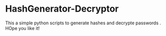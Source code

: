 # HashGenerator-Decryptor
This a simple python scripts to generate hashes and decrypte passwords . HOpe you like it!
